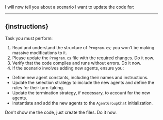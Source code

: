 I will now tell you about a scenario I want to update the code for:

---
{instructions}
---

Task you must perform:
1. Read and understand the structure of `Program.cs`; you won't be making massive modifications to it.
1. Please update the `Program.cs` file with the required changes. Do it now. 
2. Verify that the code compiles and runs without errors. Do it now.
3. If the scenario involves adding new agents, ensure you:
  - Define new agent constants, including their names and instructions.
  - Update the selection strategy to include the new agents and define the rules for their turn-taking.
  - Update the termination strategy, if necessary, to account for the new agents.
  - Instantiate and add the new agents to the `AgentGroupChat` initialization.

Don't show me the code, just create the files. Do it now.